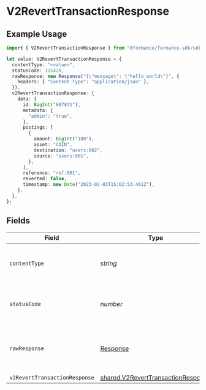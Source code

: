 # V2RevertTransactionResponse

## Example Usage

```typescript
import { V2RevertTransactionResponse } from "@formance/formance-sdk/sdk/models/operations";

let value: V2RevertTransactionResponse = {
  contentType: "<value>",
  statusCode: 315428,
  rawResponse: new Response("{\"message\": \"hello world\"}", {
    headers: { "Content-Type": "application/json" },
  }),
  v2RevertTransactionResponse: {
    data: {
      id: BigInt("607831"),
      metadata: {
        "admin": "true",
      },
      postings: [
        {
          amount: BigInt("100"),
          asset: "COIN",
          destination: "users:002",
          source: "users:001",
        },
      ],
      reference: "ref:001",
      reverted: false,
      timestamp: new Date("2023-02-03T15:02:53.461Z"),
    },
  },
};
```

## Fields

| Field                                                                                           | Type                                                                                            | Required                                                                                        | Description                                                                                     |
| ----------------------------------------------------------------------------------------------- | ----------------------------------------------------------------------------------------------- | ----------------------------------------------------------------------------------------------- | ----------------------------------------------------------------------------------------------- |
| `contentType`                                                                                   | *string*                                                                                        | :heavy_check_mark:                                                                              | HTTP response content type for this operation                                                   |
| `statusCode`                                                                                    | *number*                                                                                        | :heavy_check_mark:                                                                              | HTTP response status code for this operation                                                    |
| `rawResponse`                                                                                   | [Response](https://developer.mozilla.org/en-US/docs/Web/API/Response)                           | :heavy_check_mark:                                                                              | Raw HTTP response; suitable for custom response parsing                                         |
| `v2RevertTransactionResponse`                                                                   | [shared.V2RevertTransactionResponse](../../../sdk/models/shared/v2reverttransactionresponse.md) | :heavy_minus_sign:                                                                              | OK                                                                                              |